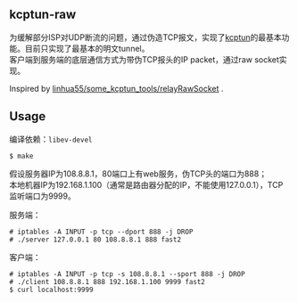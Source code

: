 kcptun-raw
----------
为缓解部分ISP对UDP断流的问题，通过伪造TCP报文，实现了[kcptun](https://github.com/xtaci/kcptun)的最基本功能。目前只实现了最基本的明文tunnel。  
客户端到服务端的底层通信方式为带伪TCP报头的IP packet，通过raw socket实现。

Inspired by [linhua55/some_kcptun_tools/relayRawSocket](https://github.com/linhua55/some_kcptun_tools/tree/master/relayRawSocket) .

Usage
-----
编译依赖：`libev-devel`
```
$ make
```
假设服务器IP为108.8.8.1，80端口上有web服务，伪TCP头的端口为888；  
本地机器IP为192.168.1.100（通常是路由器分配的IP，不能使用127.0.0.1），TCP监听端口为9999。

服务端：
```
# iptables -A INPUT -p tcp --dport 888 -j DROP
# ./server 127.0.0.1 80 108.8.8.1 888 fast2
```

客户端：
```
# iptables -A INPUT -p tcp -s 108.8.8.1 --sport 888 -j DROP
# ./client 108.8.8.1 888 192.168.1.100 9999 fast2
$ curl localhost:9999
```
